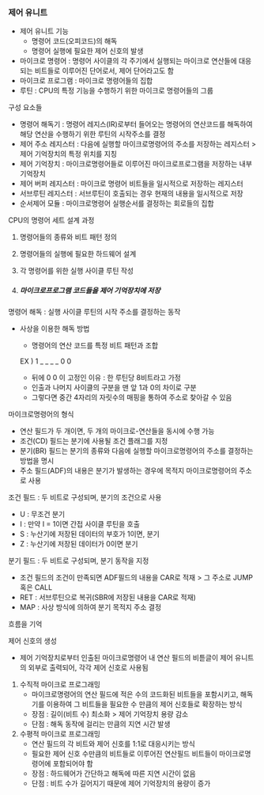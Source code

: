 ### 제어 유니트

- 제어 유니트 기능
  - 명령어 코드(오피코드)의 해독
  - 명령어 실행에 필요한 제어 신호의 발생
-  마이크로 명령어 : 명령어 사이클의 각 주기에서 실행되는 마이크로 연산들에 대응되는 비트들로 이루어진 단어로서, 제어 단어라고도 함
- 마이크로 프로그램 : 마이크로 명령어들의 집합
- 루틴 : CPU의 특정 기능을 수행하기 위한 마이크로 명령어들의 그룹



구성 요소들

 - 명령어 해독기 : 명령어 레지스(IR)로부터 들어오는 명령어의 연산코드를 해독하여 해당 연산을 수행하기 위한 루틴의 시작주소를 결정
 - 제어 주소 레지스터 : 다음에 실행할 마이크로명령어의 주소를 저장하는 레지스터 > 제어 기억장치의 특정 위치를 지칭
 - 제어 기억장치 : 마이크로명령어들로 이루어진 마이크로프로그램을 저장하는 내부 기억장치
 - 제어 버퍼 레지스터 : 마이크로 명령어 비트들을 일시적으로 저장하는 레지스터
 - 서브루틴 레지스터 : 서브루틴이 호출되는 경우 현재의 내용을 일시적으로 저장
 - 순서제어 모듈 : 마이크로명령어 실행순서를 결정하는 회로들의 집합



CPU의 명령어 세트 설계 과정

1. 명령어들의 종류와 비트 패턴 정의

2. 명령어들의 실행에 필요한 하드웨어 설계

3. 각 명령어를 위한 실행 사이클 루틴 작성

4. ##### 마이크로프로그램 코드들을 제어 기억장치에 저장



명령어 해독 : 실행 사이클 루틴의 시작 주소를 결정하는 동작

- 사상을 이용한 해독 방법

  - 명령어의 연산 코드를 특정 비트 패턴과 조합 

  EX ) 1 _ _ _ _ 0 0 

   - 뒤에 0 0 이 고정인 이유 : 한 루틴당 8비트라고 가정
   - 인출과 나머지 사이클의 구분을 맨 앞 1과 0의 차이로 구분
   - 그렇다면 중간 4자리의 자릿수의 매핑을 통하여 주소로 찾아갈 수 있음



마이크로명령어의 형식

- 연산 필드가 두 개이면, 두 개의 마이크로-연산들을 동시에 수행 가능
- 조건(CD) 필드는 분기에 사용될 조건 플래그를 지정
- 분기(BR) 필드는 분기의 종류와 다음에 실행할 마이크로명령어의 주소를 결정하는 방법을 명시
- 주소 필드(ADF)의 내용은 분기가 발생하는 경우에 목적지 마이크로명령어의 주소로 사용



조건 필드 : 두 비트로 구성되며, 분기의 조건으로 사용

- U : 무조건 분기
- I : 만약 I = 1이면 간접 사이클 루틴을 호출
- S : 누산기에 저장된 데이터의 부호가 1이면, 분기
- Z : 누산기에 저장된 데이터가 0이면 분기



분기 필드 : 두 비트로 구성되며, 분기 동작을 지정

- 조건 필드의 조건이 만족되면 ADF필드의 내용을 CAR로 적재 > 그 주소로 JUMP 혹은 CALL
- RET : 서브루틴으로 복귀(SBR에 저장된 내용을 CAR로 적재)
- MAP : 사상 방식에 의하여 분기 목적지 주소 결정

흐름을 기억

제어 신호의 생성

- 제어 기억장치로부터 인출된 마이크로명령어 내 연산 필드의 비튿글이 제어 유니트의 외부로 출력되어, 각각 제어 신호로 사용됨

1. 수직적 마이크로 프로그래밍
   - 마이크로명령어의 연산 필드에 적은 수의 코드화된 비트들을 포함시키고, 해독기를 이용하여 그 비트들을 필요한 수 만큼의 제어 신호들로 확장하는 방식
   - 장점 : 길이(비트 수) 최소화 > 제어 기억장치 용량 감소
   - 단점 : 해독 동작에 걸리는 만큼의 지연 시간 발생
2. 수평적 마이크로 프로그래밍
   - 연산 필드의 각 비트와 제어 신호를 1:1로 대응시키는 방식
   - 필요한 제어 신호 수만큼의 비트들로 이루어진 연산필드 비트들이 마이크로명령어에 포함되어야 함
   - 장점 : 하드웨어가 간단하고 해독에 따른 지연 시간이 없음
   - 단점 : 비트 수가 길어지기 때문에 제어 기억장치의 용량이 증가